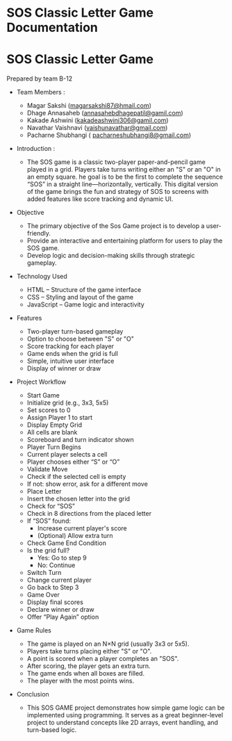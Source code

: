 #  SOS Classic Letter Game Documentation
  # SOS Classic Letter Game
 Prepared by team B-12  
  
* Team Members :  
    * Magar Sakshi (magarsakshi87@hmail.com)  
    * Dhage Annasaheb (annasahebdhagepatil@gamil.com)  
    * Kakade Ashwini (kakadeashwini306@gamil.com)  
    * Navathar Vaishnavi  (vaishunavathar@gmail.com)  
    * Pacharne Shubhangi ( pacharneshubhangi8@gmail.com)  
 
 
* Introduction :
    * The SOS game is a classic two-player paper-and-pencil game played in a grid. Players take turns writing either an "S" or an "O" in an empty square. he goal is to be the first to complete the sequence “SOS” in a straight line—horizontally, vertically. This digital version of the game brings the fun and strategy of SOS to screens with added features like score tracking and dynamic UI.

* Objective  
  * The primary objective of the Sos Game project is to develop a user-friendly.
  * Provide an interactive and entertaining platform for users to play the SOS game.
  * Develop logic and decision-making skills through strategic gameplay.
* Technology Used  
    * HTML – Structure of the game interface
    * CSS – Styling and layout of the game
    * JavaScript – Game logic and interactivity




* Features
    * Two-player turn-based gameplay
    * Option to choose between "S" or "O"
    *  Score tracking for each player
    * Game ends when the grid is full
    * Simple, intuitive user interface
    *  Display of winner or draw 

* Project Workflow  
  * Start Game
  * Initialize grid (e.g., 3x3, 5x5)
  * Set scores to 0
  * Assign Player 1 to start
  * Display Empty Grid
  * All cells are blank
  * Scoreboard and turn indicator shown
  * Player Turn Begins
  * Current player selects a cell
  * Player chooses either “S” or “O”
  * Validate Move
  * Check if the selected cell is empty
  * If not: show error, ask for a different move
  * Place Letter
  * Insert the chosen letter into the grid
  * Check for “SOS”
  * Check in 8 directions from the placed letter
  * If “SOS” found:
      * Increase current player's score
      * (Optional) Allow extra turn
  * Check Game End Condition
  * Is the grid full?
      * Yes: Go to step 9
      * No: Continue
  * Switch Turn
  * Change current player
  * Go back to Step 3
  * Game Over
  * Display final scores
  * Declare winner or draw
  * Offer “Play Again” option
* Game Rules
  * The game is played on an N×N grid (usually 3x3 or 5x5).
  * Players take turns placing either "S" or "O".
  * A point is scored when a player completes an "SOS".
  * After scoring, the player gets an extra turn.
  * The game ends when all boxes are filled.
  * The player with the most points wins.

* Conclusion  
  * This SOS GAME project demonstrates how simple game logic can be implemented using programming. It serves as a great beginner-level project to understand concepts like 2D arrays, event handling, and turn-based logic. 
